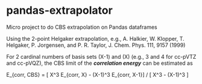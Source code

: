 # pandas-extrapolator
Micro project to do CBS extrapolation on Pandas dataframes

Using the 2-point Helgaker extrapolation, e.g.,
A. Halkier, W. Klopper, T. Helgaker, P. Jorgensen, and P. R. Taylor,
J. Chem. Phys. 111, 9157 (1999)

For 2 cardinal numbers of basis sets (X-1) and (X) (e.g., 3 and 4
for cc-pVTZ and cc-pVQZ), the CBS limit of the ***correlation energy***
can be estimated as

E_{corr, CBS} = [ X^3 E_{corr, X} - (X-1)^3 E_{corr, X-1}] / [ X^3 - (X-1)^3 ]


